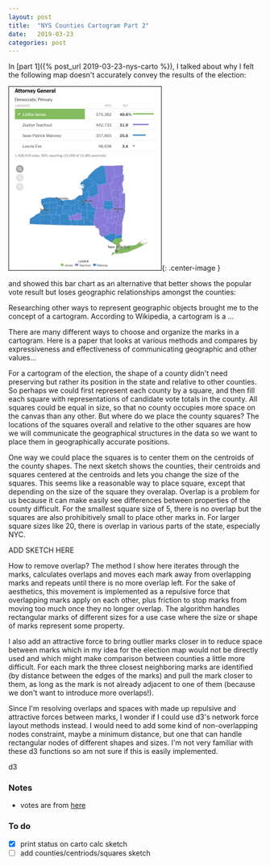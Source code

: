 ```yaml
---
layout: post
title:  "NYS Counties Cartogram Part 2"
date:   2019-03-23
categories: post
---
```


In [part 1]({% post_url 2019-03-23-nys-carto %}), I talked about why I felt the following map doesn't accurately convey the results of the election:

<img src="/assets/nyt_nys_ag_dp_2018_map_033019.png" height="60%" width="60%" border="1">{: .center-image }

and showed this bar chart as an alternative that better shows the popular vote result but loses geographic relationships amongst the counties:

<div id="bar2" style="position:relative;" >
</div>

Researching other ways to represent geographic objects brought me to the concept of a cartogram. According to Wikipedia, a cartogram is a ...

There are many different ways to choose and organize the marks in a cartogram. Here is a paper that looks at various methods and compares by expressiveness and effectiveness of communicating geographic and other values...

For a cartogram of the election, the shape of a county didn't need preserving but rather its position in the state and relative to other counties. So perhaps we could first represent each county by a square, and then fill each square with representations of candidate vote totals in the county. All squares could be equal in size, so that no county occupies more space on the canvas than any other. But where do we place the county squares? The locations of the squares overall and relative to the other squares are how we will communicate the geographical structures in the data so we want to place them in geographically accurate positions.

One way we could place the squares is to center them on the centroids of the county shapes. The next sketch shows the counties, their centroids and squares centered at the centroids and lets you change the size of the squares. This seems like a reasonable way to place square, except that depending on the size of the square they overalap. Overlap is a problem for us because it can make easily see differences between properties of the county difficult. For the smallest square size of 5, there is no overlap but the squares are also prohibitively small to place other marks in. For larger square sizes like 20, there is overlap in various parts of the state, especially NYC.

ADD SKETCH HERE

How to remove overlap? The method I show here iterates through the marks, calculates overlaps and moves each mark away from overlapping marks and repeats until there is no more overlap left. For the sake of aesthetics, this movement is implemented as a repulsive force that overlapping marks apply on each other, plus friction to stop marks from moving too much once they no longer overlap. The algorithm handles rectangular marks of different sizes for a use case where the size or shape of marks represent some property.

I also add an attractive force to bring outlier marks closer in to reduce space between marks which in my idea for the election map would not be directly used and which might make comparison between counties a little more difficult. For each mark the three closest neighboring marks are identified (by distance between the edges of the marks) and pull the mark closer to them, as long as the mark is not already adjacent to one of them (because we don't want to introduce more overlaps!).

Since I'm resolving overlaps and spaces with made up repulsive and attractive forces between marks, I wonder if I could use d3's network force layout methods instead. I would need to add some kind of non-overlapping nodes constraint, maybe a minimum distance, but one that can handle rectangular nodes of different shapes and sizes. I'm not very familiar with these d3 functions so am not sure if this is easily implemented.


d3

<div id="button" style="position:relative;" ></div>
<div id="carto2" style="position:relative;" ></div>



<script src="https://d3js.org/d3.v5.min.js"></script>
<script src="https://d3js.org/d3-selection-multi.v1.min.js"></script>

<script src="/sketches/carto/counties_bar2.js"></script>
<script src="/sketches/carto/update.js"></script>
<script src="/sketches/carto/carto_d3_static.js"></script>

### Notes

- votes are from [here](https://www.elections.ny.gov/2018ElectionResults.html)

### To do
- [x] print status on carto calc sketch
- [ ] add counties/centriods/squares sketch
